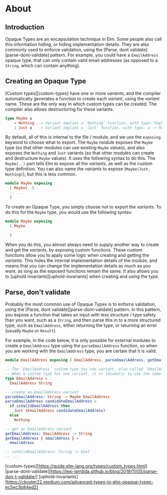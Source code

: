 # About

## Introduction

Opaque Types are an encapsulation technique in Elm.
Some people also call this information hiding, or hiding implementation details.
They are also commonly used to enforce validation, using the [Parse, dont validate][parse-dont-validate] pattern.
For example, you could have a `EmailAddress` opaque type, that can only contain valid email addresses (as opposed to a `String`, which can contain anything).

## Creating an Opaque Type

[Custom types][custom-types] have one or more *variants*, and the compiler automatically generates a function to create each *variant*, using the *variant* name.
These are the only way in which custom types can be created.
The compiler also allows destructuring for these variants.

```elm
type Maybe a
    = Nothing --> Variant implies a `Nothing` function, with type: Maybe, and destructuring of 'Nothing'
    | Just a  --> Variant implies a `Just` function, with type: a -> Maybe, and destructuring of 'Just'
```

By default, all of this is internal to the file / module, and we use the `exposing` keyword to choose what to export.
The `Maybe` module exposes the `Maybe` type (so that other modules can use existing `Maybe` values), and also exposes the `Nothing` and `Just` variants (so that other modules can create  and destructure `Maybe` values).
It uses the following syntax to do this.
The `Maybe(..)` part tells Elm to expose all the *variants*, as well as the custom type definition. You can also name the *variants* to expose (`Maybe(Just, Nothing)`), but this is less common.

```elm
module Maybe exposing
  ( Maybe(..)
  -- ...
  )
```

To create an Opaque Type, you simply choose not to export the *variants*.
To do this for the `Maybe` type, you would use the following syntax:

```elm
module Maybe exposing
  ( Maybe
  -- ...
  )
```

When you do this, you almost always need to supply another way to create and get the *variants*, by exposing custom functions.
These custom functions allow you to apply some logic when creating and getting the *variants*.
This hides the internal implementation details of the module, and means that you can change the implementation details as much as you want, as long as the exposed functions remain the same.
It also allows you to [uphold invariants][uphold-invariants] when creating and using the type. 

## Parse, don't validate

Probably the most common use of Opaque Types is to enforce validation, using the [Parse, dont validate][parse-dont-validate] pattern.
In this pattern, you expose a function that takes an input with less structure / type safety than you want, such as a `String`, and then parse this in to a more structured type, such as `EmailAddress`, either returning the type, or returning an error (usually `Maybe` or `Result`).

For example, in the code below, it is only possible for external modules to create a `EmailAddress` type using the `parseEmailAddress` function, so when you are working with the `EmailAddress` type, you are certain that it is valid.

```elm
module EmailAddress exposing ( EmailAddress, parseEmailAddress, getEmailAddress )

-- The `EmailAddress` custom type has one variant, also called `EmailAddress`
-- When a custom type has one variant, it is idiomatic to use the same name for both.
type EmailAddress = 
  EmailAddress String

-- create an EmailAddress variant
parseEmailAddress: String -> Maybe EmailAddress
parseEmailAddress candidateEmailAddress =   
  if isValidEmailAddress then
    Just (EmailAddress candidateEmailAddress)
  else
    Nothing

-- get an EmailAddress variant
getEmailAddress: EmailAddress -> String
getEmailAddress { emailAdress } =
  emailAdress

-- isValidEmailAddress: String -> bool
-- ... 
```

[custom-types][https://guide.elm-lang.org/types/custom_types.html]
[parse-dont-validate][https://lexi-lambda.github.io/blog/2019/11/05/parse-don-t-validate/] 
[uphold-invariants][https://ckoster22.medium.com/advanced-types-in-elm-opaque-types-ec5ec3b84ed2]

